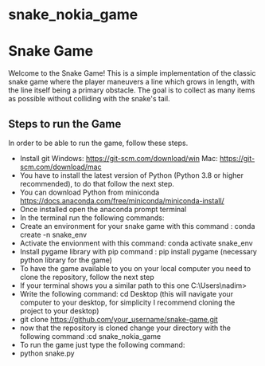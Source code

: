 # snake_nokia_game
# Snake Game

Welcome to the Snake Game! This is a simple implementation of the classic snake game where the player maneuvers a line which grows in length, with the line itself being a primary obstacle. The goal is to collect as many items as possible without colliding with the snake's tail.

## Steps to run the Game

In order to be able to run the game, follow these steps.

- Install git
Windows: https://git-scm.com/download/win
Mac: https://git-scm.com/download/mac
- You have to install the latest version of Python (Python 3.8 or higher recommended), to do that follow the next step.
- You can download Python from miniconda https://docs.anaconda.com/free/miniconda/miniconda-install/
- Once installed open the anaconda prompt terminal
- In the terminal run the following commands:
- Create an environment for your snake game with this command : conda create -n snake_env
- Activate the envionment with this command: conda activate snake_env
- Install pygame library with pip command : pip install pygame (necessary python library for the game)
- To have the game available to you on your local computer you need to clone the repository, follow the next step
- If your terminal shows you a similar path to this one C:\Users\nadim>
- Write the following command: cd Desktop (this will navigate your computer to your desktop, for simplicity I recommend cloning the project to your desktop)
- git clone https://github.com/your_username/snake-game.git
- now that the repository is cloned change your directory with the following command :cd snake_nokia_game
- To run the game just type the following command:
- python snake.py




